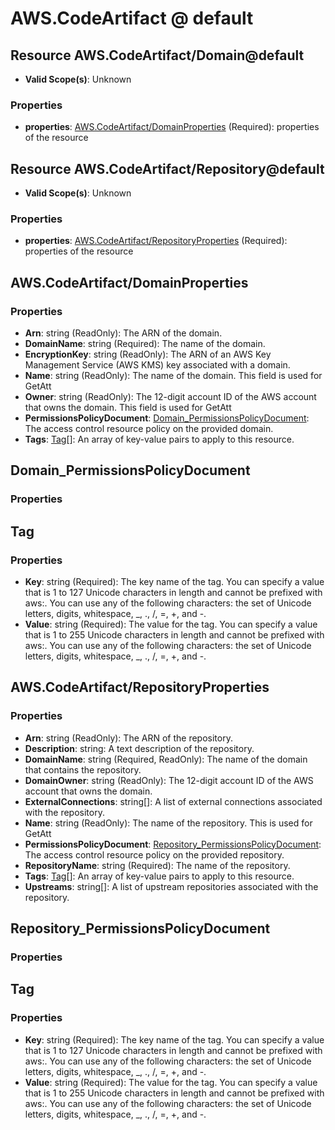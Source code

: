 # AWS.CodeArtifact @ default

## Resource AWS.CodeArtifact/Domain@default
* **Valid Scope(s)**: Unknown
### Properties
* **properties**: [AWS.CodeArtifact/DomainProperties](#awscodeartifactdomainproperties) (Required): properties of the resource

## Resource AWS.CodeArtifact/Repository@default
* **Valid Scope(s)**: Unknown
### Properties
* **properties**: [AWS.CodeArtifact/RepositoryProperties](#awscodeartifactrepositoryproperties) (Required): properties of the resource

## AWS.CodeArtifact/DomainProperties
### Properties
* **Arn**: string (ReadOnly): The ARN of the domain.
* **DomainName**: string (Required): The name of the domain.
* **EncryptionKey**: string (ReadOnly): The ARN of an AWS Key Management Service (AWS KMS) key associated with a domain.
* **Name**: string (ReadOnly): The name of the domain. This field is used for GetAtt
* **Owner**: string (ReadOnly): The 12-digit account ID of the AWS account that owns the domain. This field is used for GetAtt
* **PermissionsPolicyDocument**: [Domain_PermissionsPolicyDocument](#domainpermissionspolicydocument): The access control resource policy on the provided domain.
* **Tags**: [Tag](#tag)[]: An array of key-value pairs to apply to this resource.

## Domain_PermissionsPolicyDocument
### Properties

## Tag
### Properties
* **Key**: string (Required): The key name of the tag. You can specify a value that is 1 to 127 Unicode characters in length and cannot be prefixed with aws:. You can use any of the following characters: the set of Unicode letters, digits, whitespace, _, ., /, =, +, and -. 
* **Value**: string (Required): The value for the tag. You can specify a value that is 1 to 255 Unicode characters in length and cannot be prefixed with aws:. You can use any of the following characters: the set of Unicode letters, digits, whitespace, _, ., /, =, +, and -. 

## AWS.CodeArtifact/RepositoryProperties
### Properties
* **Arn**: string (ReadOnly): The ARN of the repository.
* **Description**: string: A text description of the repository.
* **DomainName**: string (Required, ReadOnly): The name of the domain that contains the repository.
* **DomainOwner**: string (ReadOnly): The 12-digit account ID of the AWS account that owns the domain.
* **ExternalConnections**: string[]: A list of external connections associated with the repository.
* **Name**: string (ReadOnly): The name of the repository. This is used for GetAtt
* **PermissionsPolicyDocument**: [Repository_PermissionsPolicyDocument](#repositorypermissionspolicydocument): The access control resource policy on the provided repository.
* **RepositoryName**: string (Required): The name of the repository.
* **Tags**: [Tag](#tag)[]: An array of key-value pairs to apply to this resource.
* **Upstreams**: string[]: A list of upstream repositories associated with the repository.

## Repository_PermissionsPolicyDocument
### Properties

## Tag
### Properties
* **Key**: string (Required): The key name of the tag. You can specify a value that is 1 to 127 Unicode characters in length and cannot be prefixed with aws:. You can use any of the following characters: the set of Unicode letters, digits, whitespace, _, ., /, =, +, and -. 
* **Value**: string (Required): The value for the tag. You can specify a value that is 1 to 255 Unicode characters in length and cannot be prefixed with aws:. You can use any of the following characters: the set of Unicode letters, digits, whitespace, _, ., /, =, +, and -. 

